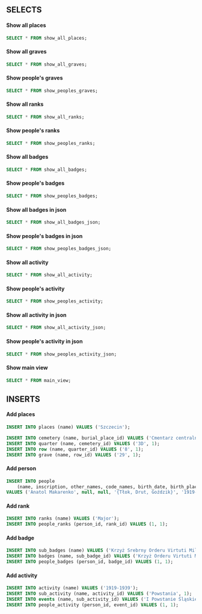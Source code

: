 ## SELECTS

#### Show all places
```sql
SELECT * FROM show_all_places;
```

#### Show all graves
```sql
SELECT * FROM show_all_graves;
```

#### Show people's graves
```sql
SELECT * FROM show_peoples_graves;
```

#### Show all ranks
```sql
SELECT * FROM show_all_ranks;
```

#### Show people's ranks
```sql
SELECT * FROM show_peoples_ranks;
```

#### Show all badges
```sql
SELECT * FROM show_all_badges;
```

#### Show people's badges
```sql
SELECT * FROM show_peoples_badges;
```

#### Show all badges in json
```sql
SELECT * FROM show_all_badges_json;
```

#### Show people's badges in json
```sql
SELECT * FROM show_peoples_badges_json;
```

#### Show all activity
```sql
SELECT * FROM show_all_activity;
```

#### Show people's activity
```sql
SELECT * FROM show_peoples_activity;
```

#### Show all activity in json
```sql
SELECT * FROM show_all_activity_json;
```

#### Show people's activity in json
```sql
SELECT * FROM show_peoples_activity_json;
```

#### Show main view
```sql
SELECT * FROM main_view;
```


## INSERTS

#### Add places
```sql
INSERT INTO places (name) VALUES ('Szczecin');

INSERT INTO cemetery (name, burial_place_id) VALUES ('Cmentarz centralny w Szczecinie', 1);
INSERT INTO quarter (name, cemetery_id) VALUES ('3D', 1);
INSERT INTO row (name, quarter_id) VALUES ('8', 1);
INSERT INTO grave (name, row_id) VALUES ('29', 1);
```

#### Add person
```sql
INSERT INTO people
    (name, inscription, other_names, code_names, birth_date, birth_place_id, death_date, death_place_id, grave_id, description, sources)
VALUES ('Anatol Makarenko', null, null, '{Tłok, Drut, Goździk}', '1919-02-12', 2, '2004-10-27', 1, 1, null, null);
```

#### Add rank
```sql
INSERT INTO ranks (name) VALUES ('Major');
INSERT INTO people_ranks (person_id, rank_id) VALUES (1, 1);
```

#### Add badge
```sql
INSERT INTO sub_badges (name) VALUES ('Krzyż Srebrny Orderu Virtuti Militari');
INSERT INTO badges (name, sub_badge_id) VALUES ('Krzyż Orderu Virtuti Militari', 1);
INSERT INTO people_badges (person_id, badge_id) VALUES (1, 1);
```

#### Add activity
```sql
INSERT INTO activity (name) VALUES ('1919-1939');
INSERT INTO sub_activity (name, activity_id) VALUES ('Powstania', 1);
INSERT INTO events (name, sub_activity_id) VALUES ('I Powstanie Śląskie (1919)', 1);
INSERT INTO people_activity (person_id, event_id) VALUES (1, 1);
```
